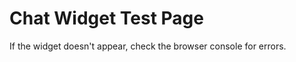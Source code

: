 <html lang="en">
<head>
    <meta charset="UTF-8">
    <meta name="viewport" content="width=device-width, initial-scale=1.0">
    <title>Chat Widget Test</title>
    <!-- Preconnect to CDN for better performance -->
    <link rel="preconnect" href="https://cdn.jsdelivr.net">
</head>
<body>
    <h1>Chat Widget Test Page</h1>
    <p>If the widget doesn't appear, check the browser console for errors.</p>
    <script>
        // Ensure this runs after DOM is loaded
        document.addEventListener('DOMContentLoaded', function() {
            window.ChatWidgetConfig = {
                webhook: {
                    url: 'https://your-n8n-instance.com/webhook/path', // REPLACE with your actual URL
                    route: 'general'
                },
                branding: {
                    logo: 'https://example.com/your-logo.png', // REPLACE with your logo URL
                    name: 'nocodecreative.io',
                    welcomeText: 'Hi 👋, how can we help?',
                    responseTimeText: 'We typically respond right away'
                },
                style: {
                    primaryColor: '#854fff',
                    secondaryColor: '#6b3fd4',
                    position: 'right',
                    backgroundColor: '#ffffff',
                    fontColor: '#333333'
                }
            };
            const script = document.createElement('script');
            script.src = 'https://cdn.jsdelivr.net/gh/WayneSimpson/n8n-chatbot-template@ba944c3/chat-widget.js';
            script.onerror = function() {
                console.error('Failed to load chat widget script');
            };
            document.body.appendChild(script);
        });
    </script>
</body>
</html>
